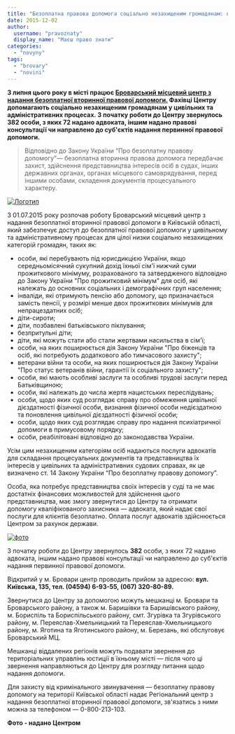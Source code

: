 ```yaml
---
title: "Безоплатна правова допомога соціально незахищеним громадянам: вже півроку у Броварах"
date: 2015-12-02
author: 
  username: "pravoznaty"
  display_name: "Маєш право знати"
categories: 
  - "novyny"
tags: 
  - "brovary"
  - "novini"
---
```


**З липня цього року в місті працює [Броварський місцевий центр з надання безоплатної вторинної правової допомоги.](https://mpz.brovary.org/u-brovarah-vidkryvsya-tsentr-bezkoshtovnyh-advokativ-dlya-sotsialno-nezahyshhenyh-gromadyan/) Фахівці Центру допомагають соціально незахищеним громадянам у цивільних та адміністративних процесах. З початку роботи до Центру звернулось 382 особи, з яких 72 надано адвоката, іншим надано правові консультації чи направлено до суб'єктів надання первинної правової допомоги.**

> Відповідно до Закону України “Про безоплатну правову допомогу”— безоплатна вторинна правова допомога передбачає захист, здійснення представництва інтересів осіб в судах, інших державних органах, органах місцевого самоврядування, перед іншими особами, складення документів процесуального характеру.

[![Логотип](https://mpz.brovary.org/wp-content/uploads/2015/12/Logotyp.png)](https://mpz.brovary.org/wp-content/uploads/2015/12/Logotyp.png)

З 01.07.2015 року розпочав роботу Броварський місцевий центр з надання безоплатної вторинної правової допомоги в Київській області, який забезпечує доступ до безоплатної правової допомоги у цивільному та адміністративному процесах для цілої низки соціально незахищених категорій громадян, таких як:

- особи, які перебувають під юрисдикцією України, якщо середньомісячний сукупний дохід їхньої сім'ї нижчий суми прожиткового мінімуму, розрахованого та затвердженого відповідно до Закону України "Про прожитковий мінімум" для осіб, які належать до основних соціальних і демографічних груп населення;
- інваліди, які отримують пенсію або допомогу, що призначається замість пенсії, у розмірі менше двох прожиткових мінімумів для непрацездатних осіб;
- діти-сироти;
- діти, позбавлені батьківського піклування;
- безпритульні діти;
- діти, які можуть стати або стали жертвами насильства в сім'ї;
- особи, на яких поширюється дія Закону України "Про біженців та осіб, які потребують додаткового або тимчасового захисту";
- ветерани війни та особи, на яких поширюється дія Закону України "Про статус ветеранів війни, гарантії їх соціального захисту";
- особи, які мають особливі заслуги та особливі трудові заслуги перед Батьківщиною;
- особи, які належать до числа жертв нацистських переслідувань;
- особи, щодо яких суд розглядає справу про обмеження цивільної дієздатності фізичної особи, визнання фізичної особи недієздатною та поновлення цивільної дієздатності фізичної особи;
- особи, щодо яких суд розглядає справу про надання психіатричної допомоги в примусовому порядку;
- особи, реабілітовані відповідно до законодавства України.

Усім цим незахищеним категоріям осіб надаються послуги адвокатів для складання процесуальних документів та представництва їх інтересів у цивільних та адміністративних судових справах, як це визначено ст. 14 Закону України “Про безоплатну правову допомогу”.

Особа, яка потребує представництва своїх інтересів у суді та не має достатніх фінансових можливостей для здійснення цього представництва, має змогу звернутися до Центру та отримати допомогу кваліфікованого захисника — адвоката, який надає свої послуги для клієнтів безоплатно. Оплата послуг адвокатів здійснюється Центром за рахунок держави.

[![фото](https://mpz.brovary.org/wp-content/uploads/2015/12/foto.jpg)](https://mpz.brovary.org/wp-content/uploads/2015/12/foto.jpg)

З початку роботи до Центру звернулось **382** особи, з яких 72 надано адвоката, іншим надано правові консультації чи направлено до суб'єктів надання первинної правової допомоги.

Відкритий у м. Бровари центр проводить прийом за адресою: **вул. Київська, 135, тел. (04594) 6-93-55, (067) 320-80-89.**

Звернутися до Центру за допомогою можуть мешканці м. Бровари та Броварського району, а також м. Баришівки та Баришівського району, м. Бориспіль та Бориспільського району, смт. Згурівка та Згурівського району, м. Переяслав-Хмельницький та Переяслав-Хмельницького району, м. Яготина та Яготинського району, м. Березань, які обслуговує Броварський МЦ.

Мешканці віддалених регіонів можуть подавати звернення до територіальних управлінь юстиції в їхньому місті — після чого ці звернення направляються до Центру для розгляду питання щодо надання допомоги.

Для захисту від кримінального звинувачення — безоплатну правову допомогу на території Київської області надає Регіональний центр з надання безоплатної вторинної правової допомоги, зв'язатись з ними можна за телефоном — 0-800-213-103.

**Фото - надано Центром**
